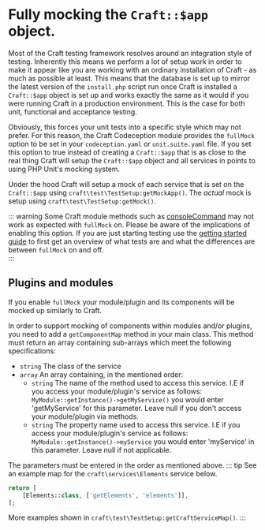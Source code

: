 # Fully mocking the `Craft::$app` object. 

Most of the Craft testing framework resolves around an integration style of testing. 
Inherently this means we perform a lot of setup work in order to make it appear
like you are working with an ordinary installation of Craft - as much as possible at least. 
This means that the database is set up to mirror the latest version of the `install.php` script
run once Craft is installed a `Craft::$app` object is set up and works exactly the same 
as it would if you were running Craft in a production environment. This is the case for both
unit, functional and acceptance testing. 

Obviously, this forces your unit tests into a specific style which may not prefer.
For this reason, the Craft Codeception module provides the `fullMock` option
to be set
in your `codeception.yaml` or `unit.suite.yaml` file. If you set this option to true 
instead of creating a `Craft::$app` that is as close to the real thing Craft will 
setup the `Craft::$app` object and all services in points to using 
PHP Unit's mocking system.

Under the hood Craft will setup a mock of each service that is set on the `Craft::$app` 
using `craft\test\TestSetup:getMockApp()`. The _actual_ mock is setup using 
`craft\test\TestSetup:getMock()`. 

::: warning
Some Craft module methods such as [consoleCommand](../testing-craft/console.md) may not work as expected with `fullMock` on. 
Please be aware of the implications of enabling this option. If you are just starting testing
use the [getting started guide](../testing-craft/getting-started.md) 
to first get an overview of what tests are and 
what the differences are between `fullMock` on and off.  
:::

## Plugins and modules
If you enable `fullMock` your module/plugin and its components will be mocked
up similarly to Craft.

In order to support mocking of components within modules and/or plugins, you need to add 
a `getComponentMap` method in your main class. This method must return an array 
containing sub-arrays which meet the following specifications: 

- `string` The class of the service
- `array` An array containing, in the mentioned order: 
  - `string` The name of the method used to access this service. I.E if you access
  your module/plugin's service as follows: `MyModule::getInstance()->getMyService()`
  you would enter 'getMyService' for this parameter. Leave null if you don't access
  your module/plugin via methods. 
  - `string` The property name used to access this service. I.E
  if you access your module/plugin's service as follows:
   `MyModule::getInstance()->myService` you would enter 'myService' in this parameter. 
   Leave null if not applicable.  
   
The parameters must be entered in the order as mentioned above. 
::: tip
See an example map for the `craft\services\Elements` service below. 

```php
return [
    [Elements::class, ['getElements', 'elements']],
];
```
More examples shown in `craft\test\TestSetup:getCraftServiceMap()`. 
:::
